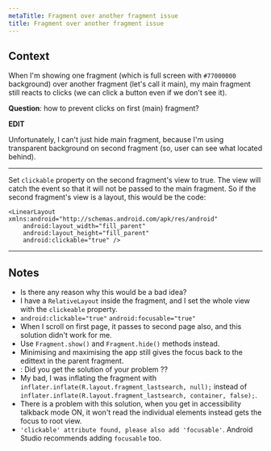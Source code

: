 ```yaml
---
metaTitle: Fragment over another fragment issue
title: Fragment over another fragment issue
---
```


## Context

When I'm showing one fragment (which is full screen with `#77000000` background) over another fragment (let's call it main), my main fragment still reacts to clicks (we can click a button even if we don't see it).


**Question**: how to prevent clicks on first (main) fragment?


**EDIT**


Unfortunately, I can't just hide main fragment, because I'm using transparent background on second fragment (so, user can see what located behind).



---

Set `clickable` property on the second fragment's view to true. The view will catch the event so that it will not be passed to the main fragment. So if the second fragment's view is a layout, this would be the code:



```
<LinearLayout xmlns:android="http://schemas.android.com/apk/res/android"
    android:layout_width="fill_parent"
    android:layout_height="fill_parent"
    android:clickable="true" />

```


---

## Notes

- Is there any reason why this would be a bad idea?
- I have a `RelativeLayout` inside the fragment, and I set the whole view with the `clickeable` property.
- `android:clickable="true"`
`android:focusable="true"`
- When I scroll on first page, it passes to second page also, and this solution didn't work for me.
- Use `Fragment.show()` and `Fragment.hide()` methods instead.
- Minimising and maximising the app still gives the focus back to the edittext in the parent fragment.
-  : Did you get the solution of your problem ??
- My bad, I was inflating the fragment with `inflater.inflate(R.layout.fragment_lastsearch, null);` instead of `inflater.inflate(R.layout.fragment_lastsearch, container, false);`.
- There is a problem with this solution, when you get in accessibility talkback mode ON, it won't read the individual elements instead gets the focus to root view.
- `'clickable' attribute found, please also add 'focusable'`. Android Studio recommends adding `focusable` too.
